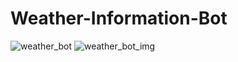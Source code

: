 # Weather-Information-Bot

![weather_bot](https://user-images.githubusercontent.com/84120092/185650273-522cceee-183c-4ba3-bad9-c1fc052a696c.jpeg)
![weather_bot_img](https://user-images.githubusercontent.com/84120092/185650335-7f3ab479-1a76-4633-8e46-05b36eca68fa.jpeg)
